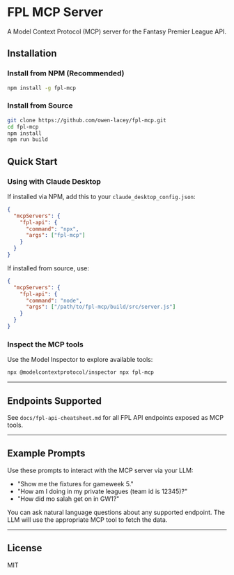 # FPL MCP Server

A Model Context Protocol (MCP) server for the Fantasy Premier League API.

## Installation

### Install from NPM (Recommended)

```sh
npm install -g fpl-mcp
```

### Install from Source

```sh
git clone https://github.com/owen-lacey/fpl-mcp.git
cd fpl-mcp
npm install
npm run build
```

## Quick Start

### Using with Claude Desktop

If installed via NPM, add this to your `claude_desktop_config.json`:

```json
{
  "mcpServers": {
    "fpl-api": {
      "command": "npx",
      "args": ["fpl-mcp"]
    }
  }
}
```

If installed from source, use:

```json
{
  "mcpServers": {
    "fpl-api": {
      "command": "node",
      "args": ["/path/to/fpl-mcp/build/src/server.js"]
    }
  }
}
```

### Inspect the MCP tools
Use the Model Inspector to explore available tools:
```sh
npx @modelcontextprotocol/inspector npx fpl-mcp
```

---

## Endpoints Supported
See `docs/fpl-api-cheatsheet.md` for all FPL API endpoints exposed as MCP tools.


---

## Example Prompts

Use these prompts to interact with the MCP server via your LLM:

- "Show me the fixtures for gameweek 5."
- "How am I doing in my private leagues (team id is 12345)?"
- "How did mo salah get on in GW1?"

You can ask natural language questions about any supported endpoint. The LLM will use the appropriate MCP tool to fetch the data.

---

## License
MIT

